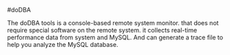 #doDBA

The doDBA tools is a console-based remote system monitor. 
that does not require special software on the remote system.
it collects real-time performance data from system and MySQL. 
And can generate a trace file to help you analyze the MySQL database.
